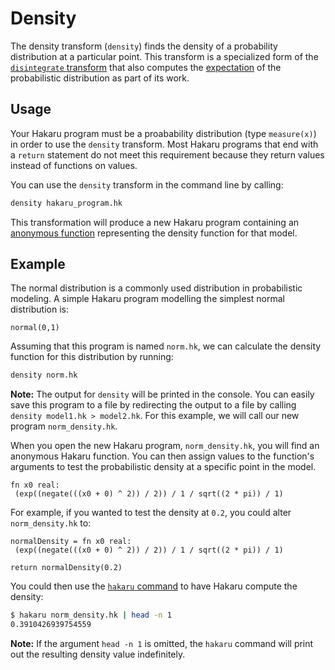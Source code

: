 # Density #

The density transform (`density`) finds the density of a probability distribution at a particular point. This transform is a specialized form of the 
[`disintegrate` transform](../transforms/disintegrate.md) that also computes the [expectation](../transforms/expect.md) of the probabilistic 
distribution as part of its work. 

## Usage ##

Your Hakaru program must be a proabability distribution (type `measure(x)`) in order to use the `density` transform. Most Hakaru programs that end
with a `return` statement do not meet this requirement because they return values instead of functions on values.

You can use the `density` transform in the command line by calling:

````bash
density hakaru_program.hk
````

This transformation will produce a new Hakaru program containing an [anonymous function](../lang/functions.md) representing the density function for that model.

## Example ##

The normal distribution is a commonly used distribution in probabilistic modeling. A simple Hakaru program modelling the simplest normal distribution
is:

````nohighlight
normal(0,1)
````

Assuming that this program is named `norm.hk`, we can calculate the density function for this distribution by running:

````bash
density norm.hk
````

**Note:** The output for `density` will be printed in the console. You can easily save this program to a file by redirecting the output to a file by calling 
`density model1.hk > model2.hk`. For this example, we will call our new program `norm_density.hk`.

When you open the new Hakaru program, `norm_density.hk`, you will find an anonymous Hakaru function. You can then assign values to the function's arguments to test the 
probabilistic density at a specific point in the model.
  
````nohighlight
fn x0 real: 
 (exp((negate(((x0 + 0) ^ 2)) / 2)) / 1 / sqrt((2 * pi)) / 1)
````

For example, if you wanted to test the density at `0.2`, you could alter `norm_density.hk` to:

````nohighlight
normalDensity = fn x0 real: 
 (exp((negate(((x0 + 0) ^ 2)) / 2)) / 1 / sqrt((2 * pi)) / 1)
 
return normalDensity(0.2)
````

You could then use the [`hakaru` command](../intro/samplegen.md) to have Hakaru compute the density:

````bash
$ hakaru norm_density.hk | head -n 1
0.3910426939754559
````

**Note:** If the argument `head -n 1` is omitted, the `hakaru` command will print out the resulting density value indefinitely.